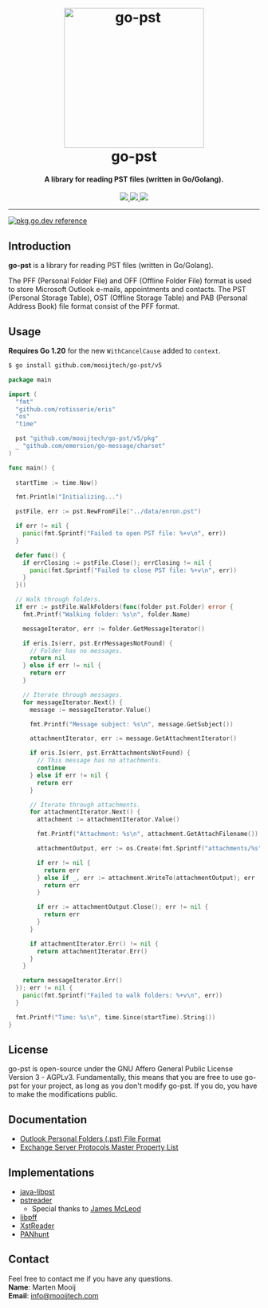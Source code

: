 <h1 align="center">
  <br>
  <a href="https://github.com/mooijtech/go-pst"><img src="https://i.imgur.com/LIicreP.png" alt="go-pst" width="280"></a>
  <br>
  go-pst
  <br>
</h1>

<h4 align="center">A library for reading PST files (written in Go/Golang).</h4>

<p align="center">
  <a href="https://github.com/mooijtech/go-pst/blob/master/LICENSE.txt">
      <img src="https://img.shields.io/badge/license-AGPLv3-blue.svg?style=flat-square">
  </a>
  <a href="https://github.com/mooijtech/go-pst/issues">
    <img src="https://img.shields.io/github/issues/mooijtech/go-pst.svg?style=flat-square">
  </a>
  <a href="https://github.com/mooijtech/go-pst">
      <img src="https://img.shields.io/badge/contributions-welcome-brightgreen.svg?style=flat-square">
  </a>
</p>

---

[![pkg.go.dev reference](https://img.shields.io/badge/pkg.go.dev-reference-007d9c?logo=go&logoColor=white&style=flat-square)](https://pkg.go.dev/github.com/mooijtech/go-pst/v5)

## Introduction

**go-pst** is a library for reading PST files (written in Go/Golang).

The PFF (Personal Folder File) and OFF (Offline Folder File) format is used to store Microsoft Outlook e-mails, appointments and contacts. The PST (Personal Storage Table), OST (Offline Storage Table) and PAB (Personal Address Book) file format consist of the PFF format.

## Usage

**Requires Go 1.20** for the new `WithCancelCause` added to `context`.

```bash
$ go install github.com/mooijtech/go-pst/v5
```

```go
package main

import (
  "fmt"
  "github.com/rotisserie/eris"
  "os"
  "time"

  pst "github.com/mooijtech/go-pst/v5/pkg"
  _ "github.com/emersion/go-message/charset"
)

func main() {
	
  startTime := time.Now()

  fmt.Println("Initializing...")

  pstFile, err := pst.NewFromFile("../data/enron.pst")

  if err != nil {
    panic(fmt.Sprintf("Failed to open PST file: %+v\n", err))
  }

  defer func() {
    if errClosing := pstFile.Close(); errClosing != nil {
      panic(fmt.Sprintf("Failed to close PST file: %+v\n", err))
    }
  }()

  // Walk through folders.
  if err := pstFile.WalkFolders(func(folder pst.Folder) error {
    fmt.Printf("Walking folder: %s\n", folder.Name)

    messageIterator, err := folder.GetMessageIterator()

    if eris.Is(err, pst.ErrMessagesNotFound) {
      // Folder has no messages.
      return nil
    } else if err != nil {
      return err
    }

    // Iterate through messages.
    for messageIterator.Next() {
      message := messageIterator.Value()

      fmt.Printf("Message subject: %s\n", message.GetSubject())

      attachmentIterator, err := message.GetAttachmentIterator()

      if eris.Is(err, pst.ErrAttachmentsNotFound) {
        // This message has no attachments.
        continue
      } else if err != nil {
        return err
      }

      // Iterate through attachments.
      for attachmentIterator.Next() {
        attachment := attachmentIterator.Value()

        fmt.Printf("Attachment: %s\n", attachment.GetAttachFilename())

        attachmentOutput, err := os.Create(fmt.Sprintf("attachments/%s", attachment.GetAttachFilename()))

        if err != nil {
          return err
        } else if _, err := attachment.WriteTo(attachmentOutput); err != nil {
          return err
        }

        if err := attachmentOutput.Close(); err != nil {
          return err
        }
      }

      if attachmentIterator.Err() != nil {
        return attachmentIterator.Err()
      }
    }

    return messageIterator.Err()
  }); err != nil {
    panic(fmt.Sprintf("Failed to walk folders: %+v\n", err))
  }

  fmt.Printf("Time: %s\n", time.Since(startTime).String())
}
```

## License 

go-pst is open-source under the GNU Affero General Public License Version 3 - AGPLv3. Fundamentally, this means that you are free to use go-pst for your project, as long as you don't modify go-pst. If you do, you have to make the modifications public.

## Documentation

- [Outlook Personal Folders (.pst) File Format](https://github.com/mooijtech/go-pst/blob/master/docs/README.md)
- [Exchange Server Protocols Master Property List](https://learn.microsoft.com/en-us/openspecs/exchange_server_protocols/ms-oxprops/f6ab1613-aefe-447d-a49c-18217230b148)

## Implementations

- [java-libpst](https://github.com/rjohnsondev/java-libpst)
- [pstreader](https://github.com/Jmcleodfoss/pstreader)
  - Special thanks to [James McLeod](https://github.com/Jmcleodfoss)
- [libpff](https://github.com/libyal/libpff)
- [XstReader](https://github.com/Dijji/XstReader)
- [PANhunt](https://github.com/Dionach/PANhunt/blob/master/pst.py)

## Contact

Feel free to contact me if you have any questions.<br/>
**Name**: Marten Mooij<br/>
**Email**: info@mooijtech.com<br/>